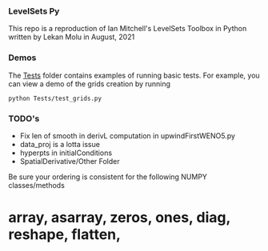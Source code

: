 ### LevelSets Py

This repo is a reproduction of Ian Mitchell's LevelSets Toolbox in Python written by Lekan Molu in August, 2021

### Demos

The [Tests](/Tests) folder contains examples of running basic tests. For example, you can view a demo of the grids creation by running

`python Tests/test_grids.py`


### TODO's

+ Fix len of smooth in derivL computation in upwindFirstWENO5.py
+ data_proj is a lotta issue
+ hyperpts in initialConditions
+ SpatialDerivative/Other Folder


Be sure your ordering is consistent for the following NUMPY classes/methods
# array, asarray, zeros, ones, diag, reshape, flatten,
